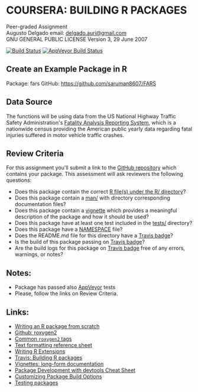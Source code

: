 # COURSERA: BUILDING R PACKAGES
Peer-graded Assignment   
Augusto Delgado
email: delgado.auri@gmail.com   
GNU GENERAL PUBLIC LICENSE Version 3, 29 June 2007   

[![Build Status](https://travis-ci.org/EnriquePH/FARS.svg?branch=master)](https://travis-ci.org/EnriquePH/FARS) [![AppVeyor Build Status](https://ci.appveyor.com/api/projects/status/github/EnriquePH/FARS?branch=master&svg=true)](https://ci.appveyor.com/project/EnriquePH/FARS)

## Create an Example Package in R 

Package: fars
GitHub:  https://github.com/saruman8607/FARS

## Data Source

The functions will be using data from the US National Highway Traffic Safety 
Administration's [Fatality Analysis Reporting 
System](https://www.nhtsa.gov/research-data/fatality-analysis-reporting-system-fars),
which is a nationwide census providing the American public yearly data regarding
fatal injuries suffered in motor vehicle traffic crashes.

## Review Criteria

For this assignment you'll submit a link to the [GitHub repository](https://github.com/saruman8607/FARS) which contains
your package. This assessment will ask reviewers the following questions:

* Does this package contain the correct [R file(s) under the R/ directory](https://github.com/saruman8607/FARS/tree/master/R)?   
* Does this package contain a 
[man/](https://github.com/saruman8607/FARS/tree/master/man) with directory
corresponding documentation files?
* Does this package contain a 
[vignette](https://github.com/saruman8607/FARS/blob/master/vignettes/fars.Rmd) 
which provides a meaningful description of the package and how it should be 
used?
* Does this package have at least one test included in the [tests/](https://github.com/saruman8607/FARS/tree/master/tests/testthat) directory?
* Does this package have a [NAMESPACE](https://github.com/saruman8607/FARS/blob/master/NAMESPACE) file?
* Does the README.md file for this directory have a [Travis badge](https://travis-ci.org/EnriquePH/FARS)?
* Is the build of this package passing on [Travis badge](https://travis-ci.org/EnriquePH/FARS)?
* Are the build logs for this package on [Travis badge](https://travis-ci.org/EnriquePH/FARS) free of any errors, warnings, or notes?

## Notes:

* Package has passed also
[AppVeyor](https://ci.appveyor.com/project/EnriquePH/FARS) tests   
* Please, follow the links on Review Criteria.

## Links:
* [Writing an R package from scratch](https://hilaryparker.com/2014/04/29/writing-an-r-package-from-scratch/)    
* [Github: roxygen2](https://github.com/klutometis/roxygen#roxygen2)   
* [Common `roxygen2` tags](https://bookdown.org/rdpeng/RProgDA/documentation.html#common-roxygen2-tags)
* [Text formatting reference sheet](https://cran.r-project.org/web/packages/roxygen2/vignettes/formatting.html)
* [Writing R Extensions](https://cran.r-project.org/doc/manuals/R-exts.html#Creating-R-packages)
* [Travis: Building R packages](https://docs.travis-ci.com/user/languages/r/)
* [Vignettes: long-form documentation](http://r-pkgs.had.co.nz/vignettes.html)
* [Package Development with devtools Cheat Sheet](https://www.rstudio.com/wp-content/uploads/2015/03/devtools-cheatsheet.pdf)
* [Customizing Package Build Options](https://support.rstudio.com/hc/en-us/articles/200486518-Customizing-Package-Build-Options)
* [Testing packages](http://r-pkgs.had.co.nz/tests.html)
